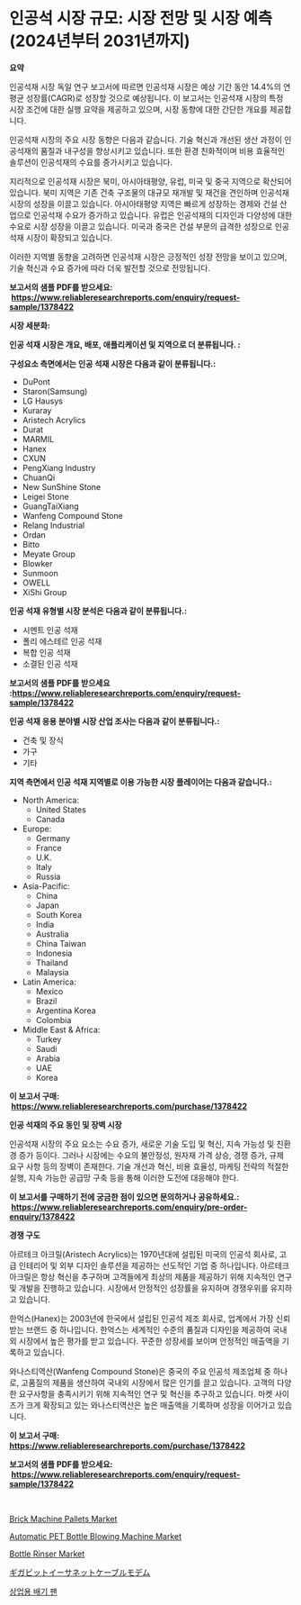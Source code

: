 <p><h1>인공석 시장 규모: 시장 전망 및 시장 예측 (2024년부터 2031년까지)</h1></p><p><strong>요약</strong></p>
<p><p>인공석재 시장 독일 연구 보고서에 따르면 인공석재 시장은 예상 기간 동안 14.4%의 연평균 성장률(CAGR)로 성장할 것으로 예상됩니다. 이 보고서는 인공석재 시장의 특정 시장 조건에 대한 실행 요약을 제공하고 있으며, 시장 동향에 대한 간단한 개요를 제공합니다.</p><p>인공석재 시장의 주요 시장 동향은 다음과 같습니다. 기술 혁신과 개선된 생산 과정이 인공석재의 품질과 내구성을 향상시키고 있습니다. 또한 환경 친화적이며 비용 효율적인 솔루션이 인공석재의 수요를 증가시키고 있습니다.</p><p>지리적으로 인공석재 시장은 북미, 아시아태평양, 유럽, 미국 및 중국 지역으로 확산되어 있습니다. 북미 지역은 기존 건축 구조물의 대규모 재개발 및 재건을 견인하며 인공석재 시장의 성장을 이끌고 있습니다. 아시아태평양 지역은 빠르게 성장하는 경제와 건설 산업으로 인공석재 수요가 증가하고 있습니다. 유럽은 인공석재의 디자인과 다양성에 대한 수요로 시장 성장을 이끌고 있습니다. 미국과 중국은 건설 부문의 급격한 성장으로 인공석재 시장이 확장되고 있습니다.</p><p>이러한 지역별 동향을 고려하면 인공석재 시장은 긍정적인 성장 전망을 보이고 있으며, 기술 혁신과 수요 증가에 따라 더욱 발전할 것으로 전망됩니다.</p></p>
<p><strong>보고서의 샘플 PDF를 받으세요: &nbsp;<a href="https://www.reliableresearchreports.com/enquiry/request-sample/1378422">https://www.reliableresearchreports.com/enquiry/request-sample/1378422</a></strong></p>
<p><strong>시장 세분화:</strong></p>
<p><strong> 인공 석재 시장은 개요, 배포, 애플리케이션 및 지역으로 더 분류됩니다. :</strong></p>
<p><strong>구성요소 측면에서는 인공 석재 시장은 다음과 같이 분류됩니다.:</strong></p>
<p><ul><li>DuPont</li><li>Staron(Samsung)</li><li>LG Hausys</li><li>Kuraray</li><li>Aristech Acrylics</li><li>Durat</li><li>MARMIL</li><li>Hanex</li><li>CXUN</li><li>PengXiang Industry</li><li>ChuanQi</li><li>New SunShine Stone</li><li>Leigei Stone</li><li>GuangTaiXiang</li><li>Wanfeng Compound Stone</li><li>Relang Industrial</li><li>Ordan</li><li>Bitto</li><li>Meyate Group</li><li>Blowker</li><li>Sunmoon</li><li>OWELL</li><li>XiShi Group</li></ul></p>
<p><strong> 인공 석재 유형별 시장 분석은 다음과 같이 분류됩니다.:</strong></p>
<p><ul><li>시멘트 인공 석재</li><li>폴리 에스테르 인공 석재</li><li>복합 인공 석재</li><li>소결된 인공 석재</li></ul></p>
<p><strong>보고서의 샘플 PDF를 받으세요 :<a href="https://www.reliableresearchreports.com/enquiry/request-sample/1378422">https://www.reliableresearchreports.com/enquiry/request-sample/1378422</a></strong></p>
<p><strong> 인공 석재 응용 분야별 시장 산업 조사는 다음과 같이 분류됩니다.:</strong></p>
<p><ul><li>건축 및 장식</li><li>가구</li><li>기타</li></ul></p>
<p><strong>지역 측면에서 인공 석재 지역별로 이용 가능한 시장 플레이어는 다음과 같습니다.:</strong></p>
<p><ul>
    <li>
        North America:
        <ul>
            <li>United States</li>
            <li>Canada</li>
        </ul>
    </li>
    <li>
        Europe:
        <ul>
            <li>Germany</li>
            <li>France</li>
            <li>U.K.</li>
            <li>Italy</li>
            <li>Russia</li>
        </ul>
    </li>
    <li>
        Asia-Pacific:
        <ul>
            <li>China</li>
            <li>Japan</li>
            <li>South Korea</li>
            <li>India</li>
            <li>Australia</li>
            <li>China Taiwan</li>
            <li>Indonesia</li>
            <li>Thailand</li>
            <li>Malaysia</li>
        </ul>
    </li>
    <li>
        Latin America:
        <ul>
            <li>Mexico</li>
            <li>Brazil</li>
            <li>Argentina Korea</li>
            <li>Colombia</li>
        </ul>
    </li>
    <li>
        Middle East & Africa:
        <ul>
            <li>Turkey</li>
            <li>Saudi</li>
            <li>Arabia</li>
            <li>UAE</li>
            <li>Korea</li>
        </ul>
    </li>
    </ul></p>
<p><strong>이 보고서 구매: &nbsp;<a href="https://www.reliableresearchreports.com/purchase/1378422">https://www.reliableresearchreports.com/purchase/1378422</a></strong></p>
<p><strong>인공 석재의 주요 동인 및 장벽 시장</strong></p>
<p><p>인공석재 시장의 주요 요소는 수요 증가, 새로운 기술 도입 및 혁신, 지속 가능성 및 친환경 증가 등이다. 그러나 시장에는 수요의 불안정성, 원자재 가격 상승, 경쟁 증가, 규제 요구 사항 등의 장벽이 존재한다. 기술 개선과 혁신, 비용 효율성, 마케팅 전략의 적절한 실행, 지속 가능한 공급망 구축 등을 통해 이러한 도전에 대응해야 한다.</p></p>
<p><strong>이 보고서를 구매하기 전에 궁금한 점이 있으면 문의하거나 공유하세요.: &nbsp;<a href="https://www.reliableresearchreports.com/enquiry/pre-order-enquiry/1378422">https://www.reliableresearchreports.com/enquiry/pre-order-enquiry/1378422</a></strong></p>
<p><strong>경쟁 구도</strong></p>
<p><p>아르테크 아크릴(Aristech Acrylics)는 1970년대에 설립된 미국의 인공석 회사로, 고급 인테리어 및 외부 디자인 솔루션을 제공하는 선도적인 기업 중 하나입니다. 아르테크 아크릴은 항상 혁신을 추구하며 고객들에게 최상의 제품을 제공하기 위해 지속적인 연구 및 개발을 진행하고 있습니다. 시장에서 안정적인 성장률을 유지하며 경쟁우위를 유지하고 있습니다.</p><p>한억스(Hanex)는 2003년에 한국에서 설립된 인공석 제조 회사로, 업계에서 가장 신뢰받는 브랜드 중 하나입니다. 한억스는 세계적인 수준의 품질과 디자인을 제공하여 국내외 시장에서 높은 평가를 받고 있습니다. 꾸준한 성장세를 보이며 안정적인 매출액을 기록하고 있습니다.</p><p>와나스티역산(Wanfeng Compound Stone)은 중국의 주요 인공석 제조업체 중 하나로, 고품질의 제품을 생산하여 국내외 시장에서 많은 인기를 끌고 있습니다. 고객의 다양한 요구사항을 충족시키기 위해 지속적인 연구 및 혁신을 추구하고 있습니다. 마켓 사이즈가 크게 확장되고 있는 와나스티역산은 높은 매출액을 기록하며 성장을 이어가고 있습니다.</p></p>
<p><strong>이 보고서 구매: &nbsp; <a href="https://www.reliableresearchreports.com/purchase/1378422">https://www.reliableresearchreports.com/purchase/1378422</a></strong></p>
<p><strong>보고서의 샘플 PDF를 받으세요: &nbsp;<a href="https://www.reliableresearchreports.com/enquiry/request-sample/1378422">https://www.reliableresearchreports.com/enquiry/request-sample/1378422</a></strong><strong></strong></p>
<p>&nbsp;</p>
<p><p><a href="https://github.com/WillieWoodard/Market-Research-Report-List-3/blob/main/brick-machine-pallets-market.md">Brick Machine Pallets Market</a></p><p><a href="https://issuu.com/reportprime-2/docs/automatic-pet-bottle-blowing-machine-market-size-2">Automatic PET Bottle Blowing Machine Market</a></p><p><a href="https://issuu.com/reportprime-2/docs/bottle-rinser-market-size-2030.pptx">Bottle Rinser Market</a></p><p><a href="https://github.com/dzy793153605/Market-Research-Report-List-1/blob/main/2824859827.md">ギガビットイーサネットケーブルモデム</a></p><p><a href="https://github.com/vseigx30c9a1j/Market-Research-Report-List-1/blob/main/8663701519.md">상업용 배기 팬</a></p></p>